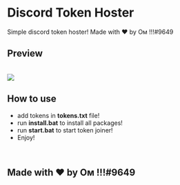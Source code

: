 # Discord Token Hoster
Simple discord token hoster! Made with ❤️ by Oᴍ !!!#9649
<br>
## Preview
<br>
 <img src="https://cdn.discordapp.com/attachments/959477817429622817/989111170524930109/ezgif-3-8217da878a.gif"/>

<br>


## How to use
* add tokens in **tokens.txt** file!
* run **install.bat** to install all packages!
* run **start.bat** to start token joiner!
* Enjoy!

<br>

## Made with ❤️ by Oᴍ !!!#9649
